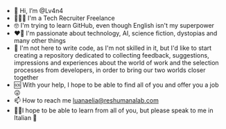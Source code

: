 - 👋 Hi, I’m @Lv4n4
- 🦸🏻‍♀️ I'm a Tech Recruiter Freelance
- 🤓 I'm trying to learn GitHub, even though English isn't my superpower
- ❤️‍🔥 I'm passionate about technology, AI, science fiction, dystopias and many other things
- 💞 I'm not here to write code, as I'm not skilled in it, but I'd like to start creating a repository dedicated to collecting feedback, suggestions, impressions and     experiences about the world of work and the selection processes from developers, in order to bring our two worlds closer together
- 🆘 With your help, I hope to be able to find all of you and offer you a job 😜
- 📫 How to reach me luanaelia@reshumanalab.com
- 🙏🏼I hope to be able to learn from all of you, but please speak to me in Italian 🙈
<!---
Lv4n4/Lv4n4 is a ✨ special ✨ repository because its `README.md` (this file) appears on your GitHub profile.
You can click the Preview link to take a look at your changes.
--->
